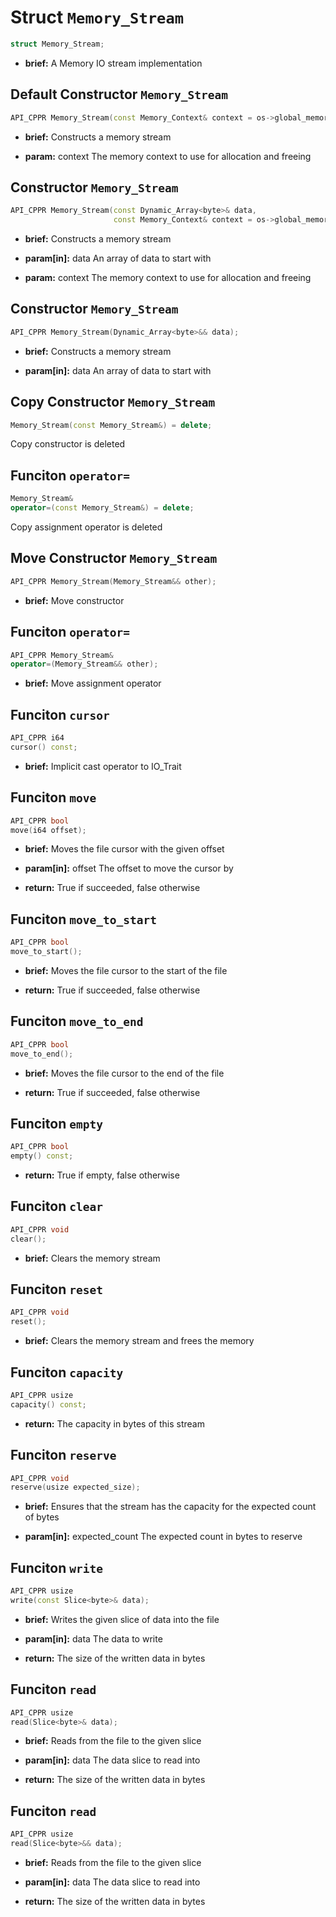 # Struct `Memory_Stream`
```C++
struct Memory_Stream;
```
 - **brief:**      A Memory IO stream implementation

## Default Constructor `Memory_Stream`
```C++
API_CPPR Memory_Stream(const Memory_Context& context = os->global_memory);
```
 - **brief:**      Constructs a memory stream

 - **param:**      context  The memory context to use for allocation and freeing

## Constructor `Memory_Stream`
```C++
API_CPPR Memory_Stream(const Dynamic_Array<byte>& data,
					   const Memory_Context& context = os->global_memory);
```
 - **brief:**      Constructs a memory stream

 - **param[in]:**  data     An array of data to start with
 - **param:**      context  The memory context to use for allocation and freeing

## Constructor `Memory_Stream`
```C++
API_CPPR Memory_Stream(Dynamic_Array<byte>&& data);
```
 - **brief:**      Constructs a memory stream

 - **param[in]:**  data     An array of data to start with

## Copy Constructor `Memory_Stream`
```C++
Memory_Stream(const Memory_Stream&) = delete;
```
 Copy constructor is deleted

## Funciton `operator=`
```C++
Memory_Stream&
operator=(const Memory_Stream&) = delete;
```
 Copy assignment operator is deleted

## Move Constructor `Memory_Stream`
```C++
API_CPPR Memory_Stream(Memory_Stream&& other);
```
 - **brief:**      Move constructor

## Funciton `operator=`
```C++
API_CPPR Memory_Stream&
operator=(Memory_Stream&& other);
```
 - **brief:**      Move assignment operator

## Funciton `cursor`
```C++
API_CPPR i64
cursor() const;
```
 - **brief:**      Implicit cast operator to IO_Trait

## Funciton `move`
```C++
API_CPPR bool
move(i64 offset);
```
 - **brief:**      Moves the file cursor with the given offset

 - **param[in]:**  offset  The offset to move the cursor by

 - **return:**     True if succeeded, false otherwise

## Funciton `move_to_start`
```C++
API_CPPR bool
move_to_start();
```
 - **brief:**      Moves the file cursor to the start of the file

 - **return:**     True if succeeded, false otherwise

## Funciton `move_to_end`
```C++
API_CPPR bool
move_to_end();
```
 - **brief:**      Moves the file cursor to the end of the file

 - **return:**     True if succeeded, false otherwise

## Funciton `empty`
```C++
API_CPPR bool
empty() const;
```
 - **return:**     True if empty, false otherwise

## Funciton `clear`
```C++
API_CPPR void
clear();
```
 - **brief:**      Clears the memory stream

## Funciton `reset`
```C++
API_CPPR void
reset();
```
 - **brief:**      Clears the memory stream and frees the memory

## Funciton `capacity`
```C++
API_CPPR usize
capacity() const;
```
 - **return:**     The capacity in bytes of this stream

## Funciton `reserve`
```C++
API_CPPR void
reserve(usize expected_size);
```
 - **brief:**      Ensures that the stream has the capacity for the expected count of bytes

 - **param[in]:**  expected_count  The expected count in bytes to reserve

## Funciton `write`
```C++
API_CPPR usize
write(const Slice<byte>& data);
```
 - **brief:**      Writes the given slice of data into the file

 - **param[in]:**  data  The data to write

 - **return:**     The size of the written data in bytes

## Funciton `read`
```C++
API_CPPR usize
read(Slice<byte>& data);
```
 - **brief:**      Reads from the file to the given slice

 - **param[in]:**  data  The data slice to read into

 - **return:**     The size of the written data in bytes

## Funciton `read`
```C++
API_CPPR usize
read(Slice<byte>&& data);
```
 - **brief:**      Reads from the file to the given slice

 - **param[in]:**  data  The data slice to read into

 - **return:**     The size of the written data in bytes

